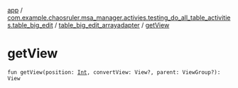 [app](../../index.md) / [com.example.chaosruler.msa_manager.activies.testing_do_all_table_activities.table_big_edit](../index.md) / [table_big_edit_arrayadapter](index.md) / [getView](.)

# getView

`fun getView(position: `[`Int`](https://kotlinlang.org/api/latest/jvm/stdlib/kotlin/-int/index.html)`, convertView: View?, parent: ViewGroup?): View`